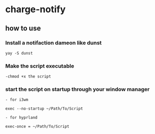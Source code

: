 # charge-notify

## how to use

### Install a notifaction dameon like dunst

```
yay -S dunst
```

### Make the script executable

```
-chmod +x the script
```
### start the script on startup through your window manager
```
- for i3wm

exec --no-startup ~/Path/To/Script

- for hyprland

exec-once = ~/Path/To/Script

```
